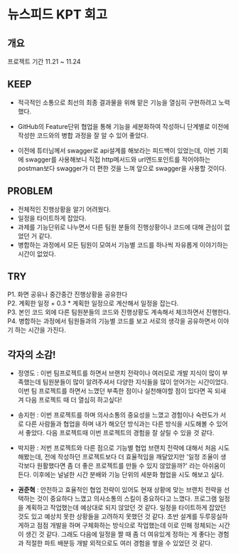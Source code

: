 # 뉴스피드 KPT 회고

## 개요
프로젝트 기간
11.21 ~ 11.24

## KEEP
- 적극적인 소통으로 최선의 최종 결과물을 위해  맡은 기능을 열심히 구현하려고 노력했다.

- GitHub의 Feature단위 협업을 통해 기능을 세분화하여 작성하니 단계별로 이전에 작성한 코드와의 병합 과정을 잘 알 수 있어 좋았다. 

- 이전에 튜터님께서 swagger로 api설계를 해보라는 피드백이 있었는데, 이번 기회에 swagger를 사용해보니 직접 http메서드와 url엔드포인트를 적어야하는 postman보다 swagger가 더 편한 것을 느껴 앞으로 swagger을 사용할 것이다.

## PROBLEM
- 전체적인 진행상황을 알기 어려웠다.
- 일정을 타이트하게 잡았다.
- 과제를 기능단위로 나누면서 다른 팀원 분들의 진행상황이나 코드에 대해 관심이 없었던 거 같다.
- 병합하는 과정에서 모든 팀원이 모여서 기능별 코드를 하나씩 자유롭게 이야기하는 시간이 없었다.

## TRY
P1. 화면 공유나 중간중간 진행상황을 공유한다 <br>
P2. 계획한 일정 + 0.3 * 계획한 일정으로 계산해서 일정을 잡는다. <br>
P3. 본인 코드 외에 다른 팀원분들의 코드와 진행상황도 계속해서 체크하면서 진행한다.<br>
P4. 병합하는 과정에서 팀원들과의 기능별 코드를 보고 서로의 생각을 공유하면서 이야기 하는 시간을 가진다.<br>

## 각자의 소감!

* 정영도 : 이번 팀프로젝트를 하면서 브랜치 전략이나 여러모로 개발 지식이 많이 부족했는데 팀원분들이 많이 알려주셔서 다양한 지식들을 많이 얻어가는 시간이었다. 이번 팀 프로젝트를 하면서 느꼈던 부족한 점이나 실천해야할 점이 있다면 꼭 되새겨 다음 프로젝트 때 더 열심히 하고싶다!

* 송지헌 : 이번 프로젝트를 하며 의사소통의 중요성을 느꼈고 경험이나 숙련도가 서로 다른 사람들과 협업을 하며 내가 해오던 방식과는 다른 방식을 시도해볼 수 있어서 좋았다. 다음 프로젝트때 이번 프로젝트의 경험을 잘 살릴 수 있을 것 같다.

* 박지환 : 저번 프로젝트와 다른 점으로 기능별 협업 브랜치 전략에 대해서 처음 시도해봤는데, 전에 작성하던 프로젝트보다 더 효율적임을 깨달았지만 '일정 조율이 생각보다 원활했다면 좀 더 좋은 프로젝트를 만들 수 있지 않았을까?' 라는 아쉬움이 든다. 이후에는 널널한 시간 분배와 기능 단위의 세분화 협업을 시도 해보고 싶다.

* <b>권준혁</b> : 안전하고 효율적인 협업 전략이 있어도 현재 상황에 맞는 브랜치 전략을 선택하는 것이 중요하다 느꼈고 의사소통의 스킬이 중요하다고 느꼈다. 프로그램 일정을 계획하고 작업했는데 예상대로 되지 않았던 것 같다. 일정을 타이트하게 잡았던 것도 있고 예상치 못한 상황들을 고려하지 못했던 것 같다.
초반 설계를 두루뭉실하게하고 점점 개발을 하며 구체화하는 방식으로 작업했는데 이로 인해 정체되는 시간이 생긴 것 같다.
그래도 다음에 일정을 짤 때 좀 더 여유있게 정하는 게 좋다는 경험과 적절한 파트 배분등 개발 외적으로도 여러 경험을 쌓을 수 있었던 것 같다. 


